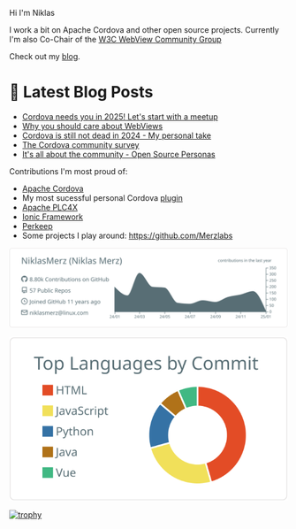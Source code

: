 Hi I'm Niklas

I work a bit on Apache Cordova and other open source projects. Currently I'm also Co-Chair of the [W3C WebView Community Group](https://github.com/WebView-CG)

Check out my [blog](https://blog.merzlabs.com/).

# 📩 Latest Blog Posts
<!-- BLOG-POST-LIST:START -->
- [Cordova needs you in 2025! Let&#39;s start with a meetup](https://blog.merzlabs.com/posts/cordova-meetup-1-2025/)
- [Why you should care about WebViews](https://blog.merzlabs.com/posts/care-about-webviews/)
- [Cordova is still not dead in 2024 - My personal take](https://blog.merzlabs.com/posts/cordova-2024/)
- [The Cordova community survey](https://blog.merzlabs.com/posts/cordova-survey/)
- [It&#39;s all about the community - Open Source Personas](https://blog.merzlabs.com/posts/open-source-personas/)
<!-- BLOG-POST-LIST:END -->

Contributions I'm most proud of:

* [Apache Cordova](https://cordova.apache.org/)
* My most sucessful personal Cordova [plugin](https://github.com/NiklasMerz/cordova-plugin-fingerprint-aio)
* [Apache PLC4X](https://github.com/apache/plc4x)
* [Ionic Framework](https://github.com/ionic-team/ionic-framework)
* [Perkeep](https://github.com/perkeep/perkeep)
* Some projects I play around: https://github.com/Merzlabs

[![](https://raw.githubusercontent.com/NiklasMerz/NiklasMerz/master/profile-summary-card-output/default/0-profile-details.svg)](https://github.com/vn7n24fzkq/github-profile-summary-cards)

[![](https://raw.githubusercontent.com/NiklasMerz/NiklasMerz/master/profile-summary-card-output/default/2-most-commit-language.svg)](https://github.com/vn7n24fzkq/github-profile-summary-cards)

[![trophy](https://github-profile-trophy.vercel.app/?username=NiklasMerz)](https://github.com/ryo-ma/github-profile-trophy)
